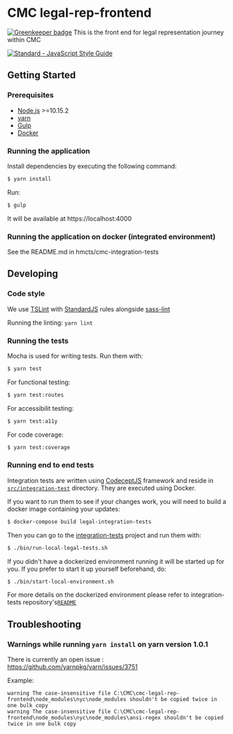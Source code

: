 # CMC legal-rep-frontend

[![Greenkeeper badge](https://badges.greenkeeper.io/hmcts/cmc-legal-rep-frontend.svg)](https://greenkeeper.io/)
This is the front end for legal representation journey within CMC

[![Standard - JavaScript Style Guide](https://img.shields.io/badge/code%20style-standard-brightgreen.svg)](http://standardjs.com/)

## Getting Started

### Prerequisites

* [Node.js](https://nodejs.org/) >=10.15.2
* [yarn](https://yarnpkg.com/)
* [Gulp](http://gulpjs.com/)
* [Docker](https://www.docker.com)

### Running the application

Install dependencies by executing the following command:

 ```bash
$ yarn install
 ```

Run:

```bash
$ gulp
```

It will be available at https://localhost:4000

### Running the application on docker (integrated environment)

See the README.md in hmcts/cmc-integration-tests

## Developing

### Code style

We use [TSLint](https://palantir.github.io/tslint/) with [StandardJS](http://standardjs.com/index.html) rules alongside [sass-lint](https://github.com/sasstools/sass-lint)

Running the linting:
`yarn lint`

### Running the tests

Mocha is used for writing tests.
Run them with:
```bash
$ yarn test
```

For functional testing:
```bash
$ yarn test:routes
```

For accessibilit testing:
```bash
$ yarn test:a11y
```
For code coverage:
```bash
$ yarn test:coverage
```

### Running end to end tests

Integration tests are written using [CodeceptJS](https://codecept.io/) framework and reside in [`src/integration-test`](src/integration-test) directory. They are executed using Docker.

If you want to run them to see if your changes work, you will need to build a docker image containing your updates:

```bash
$ docker-compose build legal-integration-tests
```

Then you can go to the [integration-tests](https://github.com/hmcts/cmc-integration-tests) project and run them with:

```bash
$ ./bin/run-local-legal-tests.sh
```

If you didn't have a dockerized environment running it will be started up for you. If you prefer to start it up yourself beforehand, do:

```bash
$ ./bin/start-local-environment.sh
```

For more details on the dockerized environment please refer to integration-tests repository's[`README`](https://github.com/hmcts/cmc-integration-tests/blob/master/README.md)

## Troubleshooting

### Warnings while running ```yarn install``` on yarn version 1.0.1

There is currently an open issue : https://github.com/yarnpkg/yarn/issues/3751

Example:
```
warning The case-insensitive file C:\CMC\cmc-legal-rep-frontend\node_modules\nyc\node_modules shouldn't be copied twice in one bulk copy
warning The case-insensitive file C:\CMC\cmc-legal-rep-frontend\node_modules\nyc\node_modules\ansi-regex shouldn't be copied twice in one bulk copy

```
